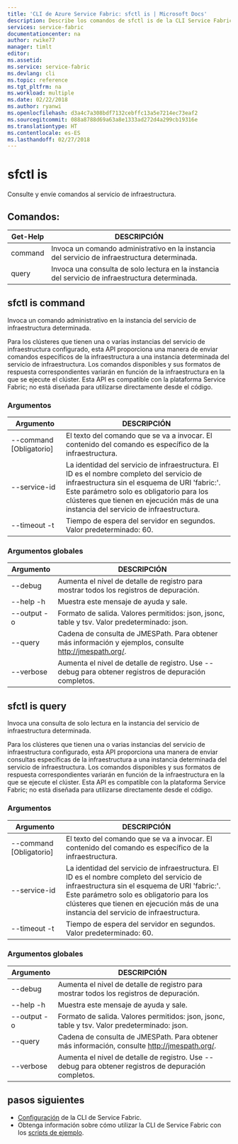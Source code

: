 ```yaml
---
title: 'CLI de Azure Service Fabric: sfctl is | Microsoft Docs'
description: Describe los comandos de sfctl is de la CLI Service Fabric.
services: service-fabric
documentationcenter: na
author: rwike77
manager: timlt
editor: 
ms.assetid: 
ms.service: service-fabric
ms.devlang: cli
ms.topic: reference
ms.tgt_pltfrm: na
ms.workload: multiple
ms.date: 02/22/2018
ms.author: ryanwi
ms.openlocfilehash: d3a4c7a308bdf7132cebffc13a5e7214ec73eaf2
ms.sourcegitcommit: 088a8788d69a63a8e1333ad272d4a299cb19316e
ms.translationtype: HT
ms.contentlocale: es-ES
ms.lasthandoff: 02/27/2018
---
```

# <a name="sfctl-is"></a>sfctl is
Consulte y envíe comandos al servicio de infraestructura.

## <a name="commands"></a>Comandos:

|Get-Help|DESCRIPCIÓN|
| --- | --- |
|    command| Invoca un comando administrativo en la instancia del servicio de infraestructura determinada.|
|    query  | Invoca una consulta de solo lectura en la instancia del servicio de infraestructura determinada.|


## <a name="sfctl-is-command"></a>sfctl is command
Invoca un comando administrativo en la instancia del servicio de infraestructura determinada.

Para los clústeres que tienen una o varias instancias del servicio de infraestructura configurado, esta API proporciona una manera de enviar comandos específicos de la infraestructura a una instancia determinada del servicio de infraestructura. Los comandos disponibles y sus formatos de respuesta correspondientes variarán en función de la infraestructura en la que se ejecute el clúster. Esta API es compatible con la plataforma Service Fabric; no está diseñada para utilizarse directamente desde el código. 

### <a name="arguments"></a>Argumentos

|Argumento|DESCRIPCIÓN|
| --- | --- |
| --command [Obligatorio]| El texto del comando que se va a invocar. El contenido del comando es específico de la infraestructura. |
| --service-id     | La identidad del servicio de infraestructura. El ID es el nombre completo del servicio de infraestructura sin el esquema de URI 'fabric:'. Este parámetro solo es obligatorio para los clústeres que tienen en ejecución más de una instancia del servicio de infraestructura.|
| --timeout -t     | Tiempo de espera del servidor en segundos.  Valor predeterminado: 60.|

### <a name="global-arguments"></a>Argumentos globales

|Argumento|DESCRIPCIÓN|
| --- | --- |
| --debug          | Aumenta el nivel de detalle de registro para mostrar todos los registros de depuración.|
| --help -h        | Muestra este mensaje de ayuda y sale.|
| --output -o      | Formato de salida.  Valores permitidos: json, jsonc, table y tsv.  Valor predeterminado: json.|
| --query          | Cadena de consulta de JMESPath. Para obtener más información y ejemplos, consulte http://jmespath.org/.|
| --verbose        | Aumenta el nivel de detalle de registro. Use --debug para obtener registros de depuración completos.|

## <a name="sfctl-is-query"></a>sfctl is query
Invoca una consulta de solo lectura en la instancia del servicio de infraestructura determinada.

Para los clústeres que tienen una o varias instancias del servicio de infraestructura configurado, esta API proporciona una manera de enviar consultas específicas de la infraestructura a una instancia determinada del servicio de infraestructura. Los comandos disponibles y sus formatos de respuesta correspondientes variarán en función de la infraestructura en la que se ejecute el clúster. Esta API es compatible con la plataforma Service Fabric; no está diseñada para utilizarse directamente desde el código.

### <a name="arguments"></a>Argumentos

|Argumento|DESCRIPCIÓN|
| --- | --- |
| --command [Obligatorio]| El texto del comando que se va a invocar. El contenido del comando es específico de la infraestructura.|
| --service-id     | La identidad del servicio de infraestructura. El ID es el nombre completo del servicio de infraestructura sin el esquema de URI 'fabric:'. Este parámetro solo es obligatorio para los clústeres que tienen en ejecución más de una instancia del servicio de infraestructura.|
| --timeout -t     | Tiempo de espera del servidor en segundos.  Valor predeterminado: 60.|

### <a name="global-arguments"></a>Argumentos globales

|Argumento|DESCRIPCIÓN|
| --- | --- |
| --debug          | Aumenta el nivel de detalle de registro para mostrar todos los registros de depuración.|
| --help -h        | Muestra este mensaje de ayuda y sale.|
| --output -o      | Formato de salida.  Valores permitidos: json, jsonc, table y tsv.  Valor predeterminado: json.|
| --query          | Cadena de consulta de JMESPath. Para obtener más información, consulte http://jmespath.org/.|
| --verbose        | Aumenta el nivel de detalle de registro. Use --debug para obtener registros de depuración completos.|

## <a name="next-steps"></a>pasos siguientes
- [Configuración](service-fabric-cli.md) de la CLI de Service Fabric.
- Obtenga información sobre cómo utilizar la CLI de Service Fabric con los [scripts de ejemplo](/azure/service-fabric/scripts/sfctl-upgrade-application).